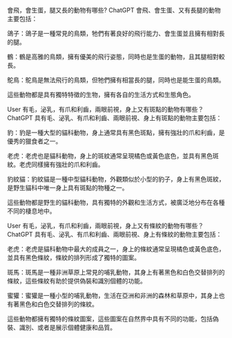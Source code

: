 

會飛，會生蛋，腿又長的動物有哪些?
ChatGPT
會飛、會生蛋、又有長腿的動物主要包括：

鴿子：鴿子是一種常見的鳥類，牠們有著良好的飛行能力、會生蛋並且擁有相對長的腿。

鶴：鶴是高雅的鳥類，擁有優美的飛行姿態，同時也是生蛋的動物，且其腿相對較長。

鴕鳥：鴕鳥是無法飛行的鳥類，但牠們擁有相當長的腿，同時也是能生蛋的鳥類。

這些動物都是具有獨特特徵的生物，擁有各自的生活方式和生態角色。

User
有毛，泌乳，有爪和利齒，兩眼前視，身上又有斑點的動物有哪些？
ChatGPT
具有毛、泌乳、有爪和利齒、兩眼前視、身上有斑點的動物主要包括：

豹：豹是一種大型的貓科動物，身上通常具有黑色斑點，擁有強壯的爪和利齒，是優秀的獵食者之一。

老虎：老虎也是貓科動物，身上的斑紋通常呈現橘色或黃色底色，並具有黑色斑紋。老虎同樣擁有強壯的爪和利齒。

豹紋貓：豹紋貓是一種中型貓科動物，外觀類似於小型的豹子，身上有黑色斑紋，是野生貓科中唯一身上具有斑點的物種之一。

這些動物都是野生的貓科動物，具有獨特的外觀和生活方式，被廣泛地分布在各種不同的棲息地中。

User
有毛，泌乳，有爪和利齒，兩眼前視，身上又有條紋的動物有哪些？
ChatGPT
具有毛、泌乳、有爪和利齒、兩眼前視、身上有條紋的動物主要包括：

老虎：老虎是貓科動物中最大的成員之一，身上的條紋通常呈現橘色或黃色底色，並具有黑色條紋，條紋的排列形成了獨特的圖案。

斑馬：斑馬是一種非洲草原上常見的哺乳動物，其身上有著黑色和白色交替排列的條紋，這些條紋有助於提供偽裝和識別個體的功能。

蜜獾：蜜獾是一種小型的哺乳動物，生活在亞洲和非洲的森林和草原中，其身上也有著黑色和白色交替排列的條紋。

這些動物都擁有獨特的條紋圖案，這些圖案在自然界中具有不同的功能，包括偽裝、識別、或者是展示個體健康和品質。